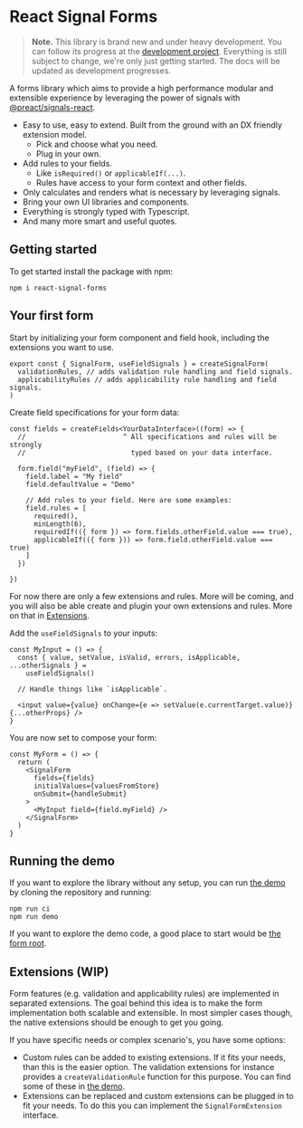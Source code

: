 # React Signal Forms

> **Note.** This library is brand new and under heavy development. You can follow its progress at the [development project](https://github.com/users/ruuddrummen/projects/1). Everything is still subject to change, we're only just getting started. The docs will be updated as development progresses.

A forms library which aims to provide a high performance modular and extensible experience by leveraging the power of signals with [@preact/signals-react](https://github.com/preactjs/signals).

- Easy to use, easy to extend. Built from the ground with an DX friendly extension model.
  - Pick and choose what you need.
  - Plug in your own.
- Add rules to your fields.
  - Like `isRequired()` or `applicableIf(...)`.
  - Rules have access to your form context and other fields.
- Only calculates and renders what is necessary by leveraging signals.
- Bring your own UI libraries and components.
- Everything is strongly typed with Typescript.
- And many more smart and useful quotes.

## Getting started

To get started install the package with npm:

```
npm i react-signal-forms
```

## Your first form

Start by initializing your form component and field hook, including the extensions you want to use.

```tsx
export const { SignalForm, useFieldSignals } = createSignalForm(
  validationRules, // adds validation rule handling and field signals.
  applicabilityRules // adds applicability rule handling and field signals.
)
```

Create field specifications for your form data:

```tsx
const fields = createFields<YourDataInterface>((form) => {
  //                        ^ All specifications and rules will be strongly
  //                          typed based on your data interface.

  form.field("myField", (field) => {
    field.label = "My field"
    field.defaultValue = "Demo"

    // Add rules to your field. Here are some examples:
    field.rules = [
      required(),
      minLength(6),
      requiredIf(({ form }) => form.fields.otherField.value === true),
      applicableIf(({ form })) => form.field.otherField.value === true)
    ]
  })

})
```

For now there are only a few extensions and rules. More will be coming, and you will also be able create and plugin your own extensions and rules. More on that in [Extensions](#extensions).

Add the `useFieldSignals` to your inputs:

```tsx
const MyInput = () => {
  const { value, setValue, isValid, errors, isApplicable, ...otherSignals } =
    useFieldSignals()

  // Handle things like `isApplicable`.

  <input value={value} onChange={e => setValue(e.currentTarget.value)} {...otherProps} />
}
```

You are now set to compose your form:

```tsx
const MyForm = () => {
  return (
    <SignalForm
      fields={fields}
      initialValues={valuesFromStore}
      onSubmit={handleSubmit}
    >
      <MyInput field={field.myField} />
    </SignalForm>
  )
}
```

## Running the demo

If you want to explore the library without any setup, you can run [the demo](./demo/) by cloning the repository and running:

```
npm run ci
npm run demo
```

If you want to explore the demo code, a good place to start would be [the form root](./demo/src/MyForm.tsx).

## Extensions (WIP)

Form features (e.g. validation and applicability rules) are implemented in separated extensions. The goal behind this idea is to make the form implementation both scalable and extensible. In most simpler cases though, the native extensions should be enough to get you going.

If you have specific needs or complex scenario's, you have some options:

- Custom rules can be added to existing extensions. If it fits your needs, than this is the easier option. The validation extensions for instance provides a `createValidationRule` function for this purpose. You can find some of these in [the demo](./demo/src/MyForm.tsx).
- Extensions can be replaced and custom extensions can be plugged in to fit your needs. To do this you can implement the `SignalFormExtension` interface.
